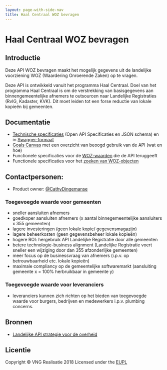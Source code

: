 ```yaml
---
layout: page-with-side-nav
title: Haal Centraal WOZ bevragen
---
```

# Haal Centraal WOZ bevragen

## Introductie
Deze API WOZ bevragen maakt het mogelijk gegevens uit de landelijke voorziening WOZ (Waardering Onroerende Zaken) op te vragen.

Deze API is ontwikkeld vanuit het programma Haal Centraal. Doel van het programma Haal Centraal is om de verstrekking van basisgegevens aan binnengemeentelijke afnemers te outsourcen naar Landelijke Registraties (RvIG, Kadaster, KVK). Dit moet leiden tot een forse reductie van lokale kopieën bij gemeenten.

## Documentatie
* [Technische specificaties](./specificatie/genereervariant/openapi.yaml) (Open API Specificaties en JSON schema) en in [Swagger-formaat](https://petstore.swagger.io/?url=https://raw.githubusercontent.com/VNG-Realisatie/Haal-Centraal-WOZ-bevragen/master/specificatie/genereervariant/openapi.yaml)
* [Goals Canvas](WOZBevragen_GoalsCanvas.xlsx) met een overzicht van beoogd gebruik van de API (wat en hoe)
* Functionele specificaties voor de [WOZ-waarden](./features/waarden.feature) die de API teruggeeft
* Functionele specificaties voor het [zoeken van WOZ-objecten](./features/zoeken.feature)

## Contactpersonen:
* Product owner: [@CathyDingemanse](https://github.com/CathyDingemanse)

### Toegevoegde waarde voor gemeenten
- sneller aansluiten afnemers
- goedkoper aansluiten afnemers (x aantal binnegemeentelijke aansluiters x 355 gemeenten)
- lagere investeringen (geen lokale kopie/ gegevensmagazijn)
- lagere beheerkosten (geen gegevensbeheer lokale kopieën)
- hogere ROI: hergebruik API Landelijke Registratie door alle gemeenten
- betere technologie-business alignment (Landelijke Registratie voert sneller een wijziging door dan 355 afzonderlijke gemeenten)
- meer focus op de businessvraag van afnemers (i.p.v. op betrouwbaarheid etc. lokale kopieën)
- maximale compliancy op de gemeentelijke softwaremarkt (aansluiting gemeente x = 100% herbruikbaar in gemeente y)

### Toegevoegde waarde voor leveranciers
- leveranciers kunnen zich richten op het bieden van toegevoegde waarde voor burgers, bedrijven en medewerkers i.p.v. plumbing concerns.

## Bronnen
* [Landelijke API strategie voor de overheid](https://geonovum.github.io/KP-APIs/)

## Licentie
Copyright &copy; VNG Realisatie 2018
Licensed under the [EUPL](https://github.com/VNG-Realisatie/Haal-Centraal-WOZ-bevragen/blob/master/LICENCE.md)
